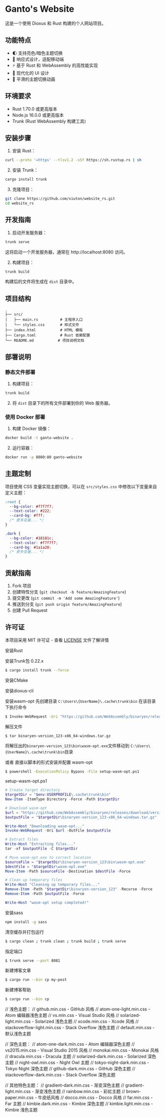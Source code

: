 # Ganto's Website

这是一个使用 Dioxus 和 Rust 构建的个人网站项目。

## 功能特点

- 🌓 支持亮色/暗色主题切换
- 📱 响应式设计，适配移动端
- ⚡ 基于 Rust 和 WebAssembly 的高性能实现
- 🎨 现代化的 UI 设计
- 🔄 平滑的主题切换动画

## 环境要求

- Rust 1.70.0 或更高版本
- Node.js 16.0.0 或更高版本
- Trunk (Rust WebAssembly 构建工具)

## 安装步骤

1. 安装 Rust：
```bash
curl --proto '=https' --tlsv1.2 -sSf https://sh.rustup.rs | sh
```

2. 安装 Trunk：
```bash
cargo install trunk
```

3. 克隆项目：
```bash
git clone https://github.com/xiuton/website_rs.git
cd website_rs
```

## 开发指南

1. 启动开发服务器：
```bash
trunk serve
```
这将启动一个开发服务器，通常在 http://localhost:8080 访问。

2. 构建项目：
```bash
trunk build
```
构建后的文件将生成在 `dist` 目录中。

## 项目结构

```
.
├── src/
│   ├── main.rs          # 主程序入口
│   └── styles.css       # 样式文件
├── index.html           # HTML 模板
├── Cargo.toml           # Rust 依赖配置
└── README.md           # 项目说明文档
```

## 部署说明

### 静态文件部署

1. 构建项目：
```bash
trunk build
```

2. 将 `dist` 目录下的所有文件部署到你的 Web 服务器。

### 使用 Docker 部署

1. 构建 Docker 镜像：
```bash
docker build -t ganto-website .
```

2. 运行容器：
```bash
docker run -p 8080:80 ganto-website
```

## 主题定制

项目使用 CSS 变量实现主题切换，可以在 `src/styles.css` 中修改以下变量来自定义主题：

```css
:root {
  --bg-color: #f7f7f7;
  --text-color: #222;
  --card-bg: #fff;
  /* 更多变量... */
}

.dark {
  --bg-color: #18181c;
  --text-color: #f7f7f7;
  --card-bg: #1a1a20;
  /* 更多变量... */
}
```

## 贡献指南

1. Fork 项目
2. 创建特性分支 (`git checkout -b feature/AmazingFeature`)
3. 提交更改 (`git commit -m 'Add some AmazingFeature'`)
4. 推送到分支 (`git push origin feature/AmazingFeature`)
5. 创建 Pull Request

## 许可证

本项目采用 MIT 许可证 - 查看 [LICENSE](LICENSE) 文件了解详情

安装Rust

安装Trunk包 0.22.x
```sh
$ cargo install trunk --force
```

安装CMake

安装dioxus-cli

安装wasm-opt
先创建目录 `C:\Users\{UserName}\.cache\trunk\bin`
在该目录下执行命令
```sh
$ Invoke-WebRequest -Uri "https://github.com/WebAssembly/binaryen/releases/download/version_123/binaryen-version_123-x86_64-windows.tar.gz" -OutFile "binaryen-version_123-x86_64-windows.tar.gz"
```
解压文件
```sh
$ tar binaryen-version_123-x86_64-windows.tar.gz
```

将解压出的`binaryen-version_123\bin\wasm-opt.exe`文件移动到 `C:\Users\{UserName}\.cache\trunk\bin`目录


或者 直接以脚本的形式安装并配置 wasm-opt
```sh
$ powershell -ExecutionPolicy Bypass -File setup-wasm-opt.ps1
```
setup-wasm-opt.ps1
```ps1
# Create target directory
$targetDir = "$env:USERPROFILE\.cache\trunk\bin"
New-Item -ItemType Directory -Force -Path $targetDir

# Download wasm-opt
$url = "https://github.com/WebAssembly/binaryen/releases/download/version_123/binaryen-version_123-x86_64-windows.tar.gz"
$outputFile = "$targetDir\binaryen-version_123-x86_64-windows.tar.gz"

Write-Host "Downloading wasm-opt..."
Invoke-WebRequest -Uri $url -OutFile $outputFile

# Extract files
Write-Host "Extracting files..."
tar -xf $outputFile -C $targetDir

# Move wasm-opt.exe to correct location
$sourceFile = "$targetDir\binaryen-version_123\bin\wasm-opt.exe"
$destFile = "$targetDir\wasm-opt.exe"
Move-Item -Path $sourceFile -Destination $destFile -Force

# Clean up temporary files
Write-Host "Cleaning up temporary files..."
Remove-Item -Path "$targetDir\binaryen-version_123" -Recurse -Force
Remove-Item -Path $outputFile -Force

Write-Host "wasm-opt setup completed!" 
```



安装sass
```sh
npm install -g sass
```

清空缓存并打包运行
```bash
$ cargo clean ; trunk clean ; trunk build ; trunk serve
```

指定端口
```bash
$ trunk serve --port 8081
```

新建博客文章
```bash
$ cargo run --bin cp my-post
```

新建博客帮助
```bash
$ cargo run --bin cp
```


// 浅色主题：
// github.min.css - GitHub 风格
// atom-one-light.min.css - Atom 编辑器浅色主题
// vs.min.css - Visual Studio 风格
// solarized-light.min.css - Solarized 浅色主题
// xcode.min.css - Xcode 风格
// stackoverflow-light.min.css - Stack Overflow 浅色主题
// default.min.css - 默认浅色主题

// 深色主题：
// atom-one-dark.min.css - Atom 编辑器深色主题
// vs2015.min.css - Visual Studio 2015 风格
// monokai.min.css - Monokai 风格
// dracula.min.css - Dracula 主题
// solarized-dark.min.css - Solarized 深色主题
// night-owl.min.css - Night Owl 主题
// tokyo-night-dark.min.css - Tokyo Night 深色主题
// github-dark.min.css - GitHub 深色主题
// stackoverflow-dark.min.css - Stack Overflow 深色主题

// 其他特色主题：
// gradient-dark.min.css - 渐变深色主题
// gradient-light.min.css - 渐变浅色主题
// rainbow.min.css - 彩虹主题
// brown-paper.min.css - 牛皮纸风格
// docco.min.css - Docco 风格
// far.min.css - Far 主题
// kimbie.dark.min.css - Kimbie 深色主题
// kimbie.light.min.css - Kimbie 浅色主题
